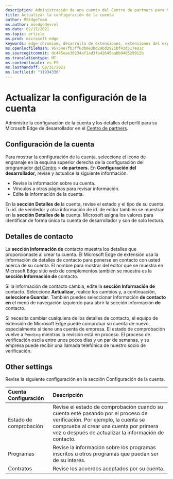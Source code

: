 ```yaml
---
description: Administración de una cuenta del Centro de partners para Microsoft Edge programa.
title: Actualizar la configuración de la cuenta
author: MSEdgeTeam
ms.author: msedgedevrel
ms.date: 02/17/2021
ms.topic: article
ms.prod: microsoft-edge
keywords: edge-chromium, desarrollo de extensiones, extensiones del explorador, complementos, centro de partners, desarrollador
ms.openlocfilehash: 95754e7fb3ff6db0e3bd29bd2921bf43d517e81c
ms.sourcegitcommit: dc445eae30234af1ad3fa42645aabb940529912b
ms.translationtype: MT
ms.contentlocale: es-ES
ms.lasthandoff: 08/31/2021
ms.locfileid: "11934336"
---
```

# <a name="manage-account-settings"></a>Actualizar la configuración de la cuenta

Administre la configuración de la cuenta y los detalles del perfil para su Microsoft Edge de desarrollador en el [Centro de partners][MicrosoftPartnerCenter].

## <a name="account-settings"></a>Configuración de la cuenta  

Para mostrar la configuración de la cuenta, seleccione el icono de engranaje en la esquina superior derecha de la configuración del programador [del Centro][MicrosoftPartnerCenter]  >  **de partners.**  En **Configuración del desarrollador,** revise y actualice la siguiente información.  

*   Revise la información sobre su cuenta.  
*   Vínculos a otras páginas para revisar información.  
*   Edite la información de la cuenta.  
    
En la **sección Detalles de** la cuenta, revise el estado y el tipo de su cuenta.  Tu id. de vendedor y otra información de id. de editor también se muestran en la **sección Detalles de la** cuenta.  Microsoft asigna los valores para identificar de forma única tu cuenta de desarrollador y son de solo lectura.  

## <a name="contact-details"></a>Detalles de contacto  

La **sección Información de** contacto muestra los detalles que proporcionaste al crear tu cuenta.  El Microsoft Edge de extensión usa la información de detalles de contacto para ponerse en contacto con usted acerca de su cuenta.  El nombre para mostrar del editor que se muestra en Microsoft Edge sitio web de complementos también se muestra es la **sección Información de** contacto.  
  
Si la información de contacto cambia, edite la **sección Información de** contacto.  Seleccione **Actualizar**, realice los cambios y, a continuación, **seleccione Guardar**.  También puedes seleccionar Información **de contacto en** el menú de navegación izquierdo para abrir la sección Información **de** contacto.

Si necesita cambiar cualquiera de los detalles de contacto, el equipo de extensión de Microsoft Edge puede comprobar su cuenta de nuevo, especialmente si tiene una cuenta de empresa.  El estado de comprobación vuelve a `Pending` mientras la revisión está en proceso.  El proceso de verificación oscila entre unos pocos días y un par de semanas, y su empresa puede recibir una llamada telefónica de nuestro socio de verificación.

## <a name="other-settings"></a>Other settings  

Revise la siguiente configuración en la sección Configuración de la cuenta.  

| Cuenta Configuración | Descripción |  
|:--- |:--- |  
| Estado de comprobación | Revise el estado de comprobación cuando su cuenta esté pasando por el proceso de verificación.  Por ejemplo, la cuenta se comprueba al crear una cuenta por primera vez o después de actualizar la información de contacto. |
| Programas | Revise la información sobre los programas inscritos u otros programas que puedan ser de su interés. |
| Contratos | Revise los acuerdos aceptados por su cuenta. |

<!-- links -->  

[MicrosoftPartnerCenter]: https://partner.microsoft.com/dashboard/microsoftedge/public/login?ref=dd "Centro de partners"  

